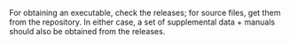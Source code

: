 For obtaining an executable, check the releases; for source files, get them from the repository.
In either case, a set of supplemental data + manuals should also be obtained from the releases.
